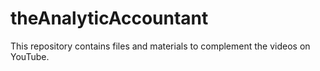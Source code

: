 # theAnalyticAccountant
This repository contains files and materials to complement the videos on YouTube.
